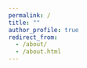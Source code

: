 ```yaml
---
permalink: /
title: ""
author_profile: true
redirect_from: 
  - /about/
  - /about.html
---
```





<!-- <!DOCTYPE html> -->
<html lang="en">
<head>
    <meta charset="UTF-8">
    <meta name="viewport" content="width=device-width, initial-scale=1.0">
    <title>Welcome to My Page - Haiyang Liao</title>
    <meta name="description" content="Haiyang Liao's academic and research portfolio page, detailing projects in Geological Engineering and research in DAS seismology.">
    <meta name="keywords" content="Haiyang Liao, DAS Seismology, Geological Engineering, Nanjing University, PhD Research, Subsurface Imaging">
    <meta name="author" content="Haiyang Liao">
    <style>
        /* Reset margin, padding, and box-sizing for all elements to ensure consistency */
        *, *::before, *::after {
            margin: 0;
            padding: 0;
            box-sizing: border-box;
        }

        /* Set global font styles */
        body {
            font-family: Arial, sans-serif;
            line-height: 1.6;
            color: #333; /* Keep text color simple and consistent */
        }

        /* Header styling */
        header {
            padding: 10px 20px;
            text-align: center;
        }

        /* Section styling */
        section {
            margin: 20px;
            padding: 20px;
        }

        /* Heading styles */
        h1, h2 {
            margin-bottom: 10px; /* Consistent space below headings */
        }

        /* Link styles */
        a {
            color: #0077cc;
            text-decoration: none;
        }

        a:hover {
            text-decoration: underline;
        }

        /* List styles */
        ul {
            list-style-type: none; /* No bullets */
            padding-left: 20px;
        }

        li {
            margin-bottom: 10px;
        }

        /* Remove footer styling for simplicity */
    </style>
</head>
<body>
    <header>
        <h1>Welcome to My Page</h1>
        <p>My name is Haiyang Liao, a graduate student in <a href="https://es.nju.edu.cn/acei/main.htm">Geological Engineering</a> at the <a href="https://es.nju.edu.cn/mainm.htm">School of Earth Sciences and Engineering</a>, <a href="https://www.nju.edu.cn/">Nanjing University</a>. Currently, I am actively preparing to apply for Ph.D. programs.</p>
    </header>
    <section id="research">
        <h2>Research</h2>
        <h3>Interests</h3>
        <p>My specialization is in applying fiber-optic distributed acoustic sensing (DAS) technologies to image urban shallow subsurfaces, utilizing both active and passive seismic sources to enhance the accuracy and depth of subsurface mapping. I am dedicated to furthering my studies and research in seismology algorithms and programming, exploring the diverse applications of DAS technology across various contexts.</p>
    </section>
    <section id="projects">
        <h2>Projects</h2>
        <p>During my academic journey at Nanjing University under the guidance of <a href="https://es.nju.edu.cn/geosensing/">Dr. Dan Zhang</a>, I primarily focus on:</p>
        <ul>
            <li><strong>Urban Ground Collapse Monitoring</strong> (May 2024 - Present): Utilizing existing dark fibers or dedicated vibration sensing optical cables to detect urban ground collapses through both active and passive seismic imaging. This major research focus during my master's studies involves extensive participation in experiments and research using DAS seismology.</li>
            <li><strong>Geological Exploration for the Shangyuanmen Railway Yangtze River Tunnel Project in Nanjing</strong> (June 2023 - Aug. 2024): Employing DAS imaging and DAS VSP to investigate the distribution of karst in areas where dolomite is prevalent. As the student leader on this project, I am responsible for designing the experimental plan, coordinating with multiple parties, implementing the field tests, processing data, and co-authoring the final report.</li>
        </ul>
    </section>
    <section id="experience">
        <h2>Experience</h2>
        <ul>
            <li><strong>Urban Ground Collapse Monitoring</strong> (May 2024 - Present): Deployed fiber optic cables near campus wells to validate cavity detection with DAS. Studied lateral detection ranges using the three-station interferometry method to address uneven noise.</li>
            <li><strong>Optical Fiber Cable Coupling Methods Study</strong> (May 2024 - Present): Installed fiber optic cables on campus using different coupling methods to compare imaging effects from active and passive sources.</li>
            <li><strong>Karst Fracture Zone Detection in Mufu Mountain, Nanjing</strong> (Jan. 2024 - Aug. 2024): Laid fiber optic cables on roads near Mufu Mountain, applying the frequency-Bessel method to detect fractured karst zones in dolomite.</li>
            <li><strong>Numerical Simulation for Subsurface Cavity Detection</strong> (Jan. 2023 - Oct. 2023): Used specfem3d/2d for simulations of shallow cavities to analyze DAS imaging responses.</li>
        </ul>
    </section>
</body>
</html>



